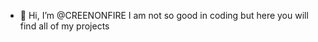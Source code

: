 - 👋 Hi, I’m @CREENONFIRE
I am not so good in coding but here you will find all of my projects 

<!---
CREENONFIRE/CREENONFIRE is a ✨ special ✨ repository because its `README.md` (this file) appears on your GitHub profile.
You can click the Preview link to take a look at your changes.
--->
